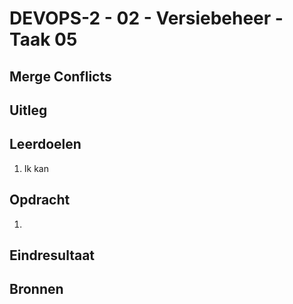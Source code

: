 # DEVOPS-2 - 02 - Versiebeheer - Taak 05

## Merge Conflicts

## Uitleg


## Leerdoelen

1. Ik kan

## Opdracht

1.  

## Eindresultaat



## Bronnen